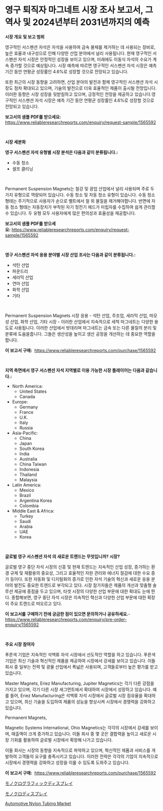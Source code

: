 <p><h1>영구 퇴직자 마그네트 시장 조사 보고서, 그 역사 및 2024년부터 2031년까지의 예측</h1></p><p><strong>시장 개요 및 보고 범위</strong></p>
<p><p>영구적인 서스펜션 자석은 자석을 사용하여 금속 물체를 제거하는 데 사용되는 장비로, 높은 효율과 내구성으로 인해 다양한 산업 분야에서 널리 사용됩니다. 현재 영구적인 서스펜션 자석 시장은 안정적인 성장을 보이고 있으며, 미래에도 이동식 자석의 수요가 계속 증가할 것으로 예상됩니다. 시장 예측에 따르면 영구적인 서스펜션 자석 시장은 예측 기간 동안 연평균 성장률인 4.6%로 성장할 것으로 전망되고 있습니다.</p><p>또한 최근의 시장 동향을 고려하면, 산업 분야의 발전과 함께 영구적인 서스펜션 자석 시장도 점차 확대되고 있으며, 기술의 발전으로 더욱 효율적인 제품이 출시될 전망입니다. 이러한 동향은 시장 성장을 뒷받침하고 있으며, 긍정적인 전망을 제공하고 있습니다.영구적인 서스펜션 자석 시장은 예측 기간 동안 연평균 성장률인 4.6%로 성장할 것으로 전망되고 있습니다.</p></p>
<p><strong>보고서의 샘플 PDF를 받으세요:</strong> <a href="https://www.reliableresearchreports.com/enquiry/request-sample/1565592">https://www.reliableresearchreports.com/enquiry/request-sample/1565592</a></p>
<p>&nbsp;</p>
<p><strong>시장 세분화</strong></p>
<p><strong>영구 서스펜션 자석 유형별 시장 분석은 다음과 같이 분류됩니다.:</strong></p>
<p><ul><li>수동 청소</li><li>셀프 클리닝</li></ul></p>
<p>&nbsp;</p>
<p><p>Permanent Suspension Magnets는 철강 및 광업 산업에서 널리 사용되며 주로 두 가지 유형으로 역량되어 있습니다. 수동 청소 및 자동 청소 유형이 있습니다. 수동 청소 형태는 주기적으로 사용자가 손으로 벨트에서 철 외 물질을 제거해야합니다. 반면에 자동 청소 형태는 자동장치가 부착된 자기 정전기 헤드가 미립자를 수집하여 쉽게 관리할 수 있습니다. 두 유형 모두 사용자에게 많은 편의성과 효율성을 제공합니다.</p></p>
<p><strong>보고서의 샘플 PDF를 받으세요:</strong>&nbsp;<a href="https://www.reliableresearchreports.com/enquiry/request-sample/1565592">https://www.reliableresearchreports.com/enquiry/request-sample/1565592</a></p>
<p>&nbsp;</p>
<p><strong> 영구 서스펜션 자석 응용 분야별 시장 산업 조사는 다음과 같이 분류됩니다.:</strong></p>
<p><ul><li>석탄 산업</li><li>파운드리</li><li>세라믹 산업</li><li>연마 산업</li><li>화학 산업</li><li>기타</li></ul></p>
<p>&nbsp;</p>
<p><p>Permanent Suspension Magnets 시장 응용 - 석탄 산업, 주조업, 세라믹 산업, 마모성 산업, 화학 산업, 기타 시장 - 이러한 산업에서 지속적으로 세척 마그네트는 다양한 용도로 사용됩니다. 이러한 산업에서 밧데리며 마그네트는 금속 또는 다른 물질의 분리 및 분류에 도움을줍니다. 그들은 생산성을 높이고 생산 공정을 개선하는 데 중요한 역할을 합니다.</p></p>
<p><strong>이 보고서 구매:</strong>&nbsp; <a href="https://www.reliableresearchreports.com/purchase/1565592">https://www.reliableresearchreports.com/purchase/1565592</a></p>
<p>&nbsp;</p>
<p><strong>지역 측면에서 영구 서스펜션 자석 지역별로 이용 가능한 시장 플레이어는 다음과 같습니다.:</strong></p>
<p><ul>
    <li>
        North America:
        <ul>
            <li>United States</li>
            <li>Canada</li>
        </ul>
    </li>
    <li>
        Europe:
        <ul>
            <li>Germany</li>
            <li>France</li>
            <li>U.K.</li>
            <li>Italy</li>
            <li>Russia</li>
        </ul>
    </li>
    <li>
        Asia-Pacific:
        <ul>
            <li>China</li>
            <li>Japan</li>
            <li>South Korea</li>
            <li>India</li>
            <li>Australia</li>
            <li>China Taiwan</li>
            <li>Indonesia</li>
            <li>Thailand</li>
            <li>Malaysia</li>
        </ul>
    </li>
    <li>
        Latin America:
        <ul>
            <li>Mexico</li>
            <li>Brazil</li>
            <li>Argentina Korea</li>
            <li>Colombia</li>
        </ul>
    </li>
    <li>
        Middle East & Africa:
        <ul>
            <li>Turkey</li>
            <li>Saudi</li>
            <li>Arabia</li>
            <li>UAE</li>
            <li>Korea</li>
        </ul>
    </li>
    </ul></p>
<p>&nbsp;</p>
<p><strong>글로벌 영구 서스펜션 자석 의 새로운 트렌드는 무엇입니까? 시장?</strong></p>
<p><p>글로벌 영구 중단 자석 시장의 신흥 및 현재 트렌드는 지속적인 산업 성장, 증가하는 환경 규제 및 재활용의 중요성, 그리고 효율적인 자원 관리와 에너지 절감에 대한 수요 증가 등이다. 또한 자동화 및 디지털화의 증가로 인한 자석 기술의 혁신과 새로운 응용 분야의 발전도 중요한 트렌드로 부각되고 있다. 시장 참가자들은 제품의 개선과 맞춤형 솔루션 제공에 중점을 두고 있으며, 타겟 시장의 다양한 산업 부문에 대한 확대도 눈에 띈다. 종합해보면, 영구 중단 자석 시장은 지속적인 혁신과 다양한 산업 부문에 대한 확장이 주요 트렌드로 떠오르고 있다.</p></p>
<p><strong>이 보고서를 구매하기 전에 궁금한 점이 있으면 문의하거나 공유하세요.</strong>- <a href="https://www.reliableresearchreports.com/enquiry/pre-order-enquiry/1565592">https://www.reliableresearchreports.com/enquiry/pre-order-enquiry/1565592</a></p>
<p>&nbsp;</p>
<p><strong>주요 시장 참여자</strong></p>
<p><p>푸른색 기업은 지속적인 석백류 자석 시장에서 선도적인 역할을 하고 있습니다. 푸른색 기업은 최신 기술과 혁신적인 제품을 제공하여 시장에서 강세를 보이고 있습니다. 이들 회사 중 일부는 전력 및 광물 산업에서 폭넓은 사용되며, 고객들로부터 높은 평가를 받고 있습니다. </p><p>Master Magnets, Eriez Manufacturing, Jupiter Magnetics는 각기 다른 강점을 가지고 있으며, 각기 다른 시장 세그먼트에서 확대하여 시장에서 성장하고 있습니다. 예를 들어, Eriez Manufacturing은 석백류 자석 시장에서 글로벌 시장 점유율을 확대하고 있으며, 최신 기술을 도입하여 제품의 성능을 향상시켜 시장에서 경쟁력을 강화하고 있습니다. </p><p>Permanent Magnets,</p><p>Magnetic Systems International, Ohio Magnetics는 각각의 시장에서 강세를 보이며, 매출액이 크게 증가하고 있습니다. 이들 회사 중 몇 곳은 결합력을 높이고 새로운 시장 기회를 활용하여 글로벌 시장에서 확장해 나가고 있습니다. </p><p>이들 회사는 시장의 동향을 지속적으로 파악하고 있으며, 혁신적인 제품과 서비스를 개발하여 고객들의 요구를 충족시키고 있습니다. 이러한 전략은 각각의 기업이 지속적으로 시장에서 경쟁력을 강화하고 성장을 이룰 수 있도록 도와주고 있습니다.</p></p>
<p><strong>이 보고서 구매:</strong>&nbsp;&nbsp;<a href="https://www.reliableresearchreports.com/purchase/1565592">https://www.reliableresearchreports.com/purchase/1565592</a></p>
<p><p><a href="https://github.com/KaydenJohns1964/Market-Research-Report-List-1/blob/main/17994306033.md">モノクログラフィックディスプレイ</a></p><p><a href="https://github.com/marbadji/Market-Research-Report-List-1/blob/main/76248446032.md">モノクロディスプレイ</a></p><p><a href="https://circular-yam-9b9.notion.site/Automotive-Nylon-Tubing-Market-Share-Market-New-Trends-Analysis-Report-By-Type-By-Application-By-e0df2d1f0b044ba29d93652836dbf50a">Automotive Nylon Tubing Market</a></p></p>
